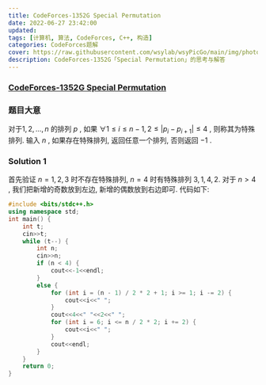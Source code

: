 ```yaml
---
title: CodeForces-1352G Special Permutation 
date: 2022-06-27 23:42:00
updated:
tags: [计算机, 算法, CodeForces, C++, 构造]
categories: CodeForces题解
cover: https://raw.githubusercontent.com/wsylab/wsyPicGo/main/img/photo-1524687501140-49edc1efd2d6
description: CodeForces-1352G「Special Permutation」的思考与解答
---
```

### [CodeForces-1352G Special Permutation](https://codeforces.com/problemset/problem/1352/G)
### 题目大意
对于$1, 2, ..., n$ 的排列 $p$ , 如果 $\forall 1\leq i\leq n -1, 2\leq \vert p_i - p_{i + 1}\vert \leq 4$ , 则称其为特殊排列. 输入 $n$ , 如果存在特殊排列, 返回任意一个排列, 否则返回 $-1$ . 

### Solution 1
首先验证 $n = 1, 2, 3$ 时不存在特殊排列, $n = 4$ 时有特殊排列 $3, 1, 4, 2$. 对于 $n > 4$ , 我们把新增的奇数放到左边, 新增的偶数放到右边即可. 
代码如下:
```C++
#include <bits/stdc++.h>
using namespace std;
int main() {
    int t;
    cin>>t;
    while (t--) {
        int n;
        cin>>n;
        if (n < 4) {
            cout<<-1<<endl;
        }
        else {
            for (int i = (n - 1) / 2 * 2 + 1; i >= 1; i -= 2) {
                cout<<i<<" ";
            }
            cout<<4<<" "<<2<<" ";
            for (int i = 6; i <= n / 2 * 2; i += 2) {
                cout<<i<<" ";
            }
            cout<<endl;
        }
    }
    return 0;
}
```